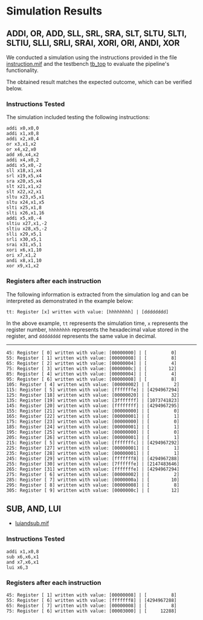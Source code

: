 # Simulation Results

## ADDI, OR, ADD, SLL, SRL, SRA, SLT, SLTU, SLTI, SLTIU, SLLI, SRLI, SRAI, XORI, ORI, ANDI, XOR

We conducted a simulation using the instructions provided in the file [instruction.mif](instruction.mif) and the testbench [tb_top](/verif/tb_top.sv) to evaluate the pipeline's functionality.

The obtained result matches the expected outcome, which can be verified below.

### Instructions Tested

The simulation included testing the following instructions:

```assembly
addi x0,x0,0
addi x1,x0,8
addi x2,x0,4
or x3,x1,x2
or x4,x2,x0
add x6,x4,x2
addi x4,x0,2
addi x5,x0,-2
sll x18,x1,x4
srl x19,x5,x4
sra x20,x5,x4
slt x21,x1,x2
slt x22,x2,x1
sltu x23,x5,x1
sltu x24,x1,x5
slti x25,x1,8
slti x26,x1,16
addi x5,x0,-4
sltiu x27,x1,-2
sltiu x28,x5,-2
slli x29,x5,1
srli x30,x5,1
srai x31,x5,1
xori x6,x1,10
ori x7,x1,2
andi x8,x1,10
xor x9,x1,x2
```

### Registers after each instruction

The following information is extracted from the simulation log and can be interpreted as demonstrated in the example below:

```shell
tt: Register [x] written with value: [hhhhhhhh] | [dddddddd]
```

In the above example, `tt` represents the simulation time, `x` represents the register number, `hhhhhhhh` represents the hexadecimal value stored in the register, and `dddddddd` represents the same value in decimal.

---

```shell
45: Register [ 0] written with value: [00000000] | [         0]
55: Register [ 1] written with value: [00000008] | [         8]
65: Register [ 2] written with value: [00000004] | [         4]
75: Register [ 3] written with value: [0000000c] | [        12]
85: Register [ 4] written with value: [00000004] | [         4]
95: Register [ 6] written with value: [00000008] | [         8]
105: Register [ 4] written with value: [00000002] | [         2]
115: Register [ 5] written with value: [fffffffe] | [4294967294]
125: Register [18] written with value: [00000020] | [        32]
135: Register [19] written with value: [3fffffff] | [1073741823]
145: Register [20] written with value: [ffffffff] | [4294967295]
155: Register [21] written with value: [00000000] | [         0]
165: Register [22] written with value: [00000001] | [         1]
175: Register [23] written with value: [00000000] | [         0]
185: Register [24] written with value: [00000001] | [         1]
195: Register [25] written with value: [00000000] | [         0]
205: Register [26] written with value: [00000001] | [         1]
215: Register [ 5] written with value: [fffffffc] | [4294967292]
225: Register [27] written with value: [00000001] | [         1]
235: Register [28] written with value: [00000001] | [         1]
245: Register [29] written with value: [fffffff8] | [4294967288]
255: Register [30] written with value: [7ffffffe] | [2147483646]
265: Register [31] written with value: [fffffffe] | [4294967294]
275: Register [ 6] written with value: [00000002] | [         2]
285: Register [ 7] written with value: [0000000a] | [        10]
295: Register [ 8] written with value: [00000008] | [         8]
305: Register [ 9] written with value: [0000000c] | [        12]
```

## SUB, AND, LUI

- [luiandsub.mif](luiandsub.mif)

### Instructions Tested

```assembly
addi x1,x0,8
sub x6,x6,x1
and x7,x6,x1
lui x6,3
```

### Registers after each instruction

```shell
45: Register [ 1] written with value: [00000008] | [         8]
55: Register [ 6] written with value: [fffffff8] | [4294967288]
65: Register [ 7] written with value: [00000008] | [         8]
75: Register [ 6] written with value: [00003000] | [     12288]
```

